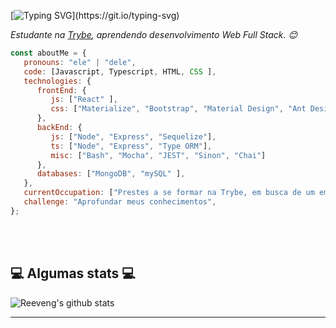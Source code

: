 [![Typing SVG](https://readme-typing-svg.herokuapp.com?color=%2336BCF7&size=30&center=true&vCenter=true&width=1000&lines=Bem+vindo+ao+meu+Perfil!)](https://git.io/typing-svg)


<p><em>Estudante na <a href="https://betrybe.com">Trybe</a>, aprendendo desenvolvimento Web Full Stack. 😊 </br>
</em></p>


```javascript
const aboutMe = {
   pronouns: "ele" | "dele",
   code: [Javascript, Typescript, HTML, CSS ],
   technologies: {
      frontEnd: {
         js: ["React" ],
         css: ["Materialize", "Bootstrap", "Material Design", "Ant Design"]
      },
      backEnd: {
         js: ["Node", "Express", "Sequelize"],
         ts: ["Node", "Express", "Type ORM"],
         misc: ["Bash", "Mocha", "JEST", "Sinon", "Chai"]
      },
      databases: ["MongoDB", "mySQL" ],
   },
   currentOccupation: ["Prestes a se formar na Trybe, em busca de um emprego"],
   challenge: "Aprofundar meus conhecimentos",
};
```

</br></br>
<h2>💻 Algumas stats 💻</h2>

![Reeveng's github stats](https://github-readme-stats.vercel.app/api?username=pabloassuncao&show_icons=true&title_color=fff&icon_color=79ff97&text_color=9f9f9f&bg_color=151515)

---
